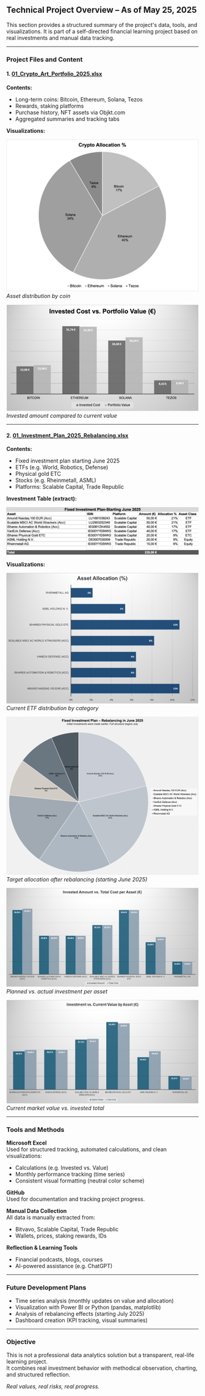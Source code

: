 ## Technical Project Overview – As of May 25, 2025

This section provides a structured summary of the project's data, tools, and visualizations. It is part of a self-directed financial learning project based on real investments and manual data tracking.

---

### Project Files and Content

#### 1. [01_Crypto_Art_Portfolio_2025.xlsx](./01_Crypto_Art_Portfolio_2025.xlsx)

**Contents:**
- Long-term coins: Bitcoin, Ethereum, Solana, Tezos  
- Rewards, staking platforms  
- Purchase history, NFT assets via Objkt.com  
- Aggregated summaries and tracking tabs

**Visualizations:**

![Crypto Allocation](./01_Crypto_Allocation_Percentage.png)  
*Asset distribution by coin*

![Invested vs. Value – Crypto](./01_Crypto_Invested_vs_Value.png)  
*Invested amount compared to current value*

---

#### 2. [01_Investment_Plan_2025_Rebalancing.xlsx](./01_Investment_Plan_2025_Rebalancing.xlsx)

**Contents:**
- Fixed investment plan starting June 2025  
- ETFs (e.g. World, Robotics, Defense)  
- Physical gold ETC  
- Stocks (e.g. Rheinmetall, ASML)  
- Platforms: Scalable Capital, Trade Republic

**Investment Table (extract):**

![Investment Table](./01_Investment_Table.png)

**Visualizations:**

![Asset Allocation](./01_ETF_Equity_Allocation_Current.png)  
*Current ETF distribution by category*

![Rebalancing Plan](./01_Fixed_Investment_Plan_June2025.png)  
*Target allocation after rebalancing (starting June 2025)*

![Invested vs. Cost – ETFs](./01_ETF_Invested_vs_TotalCost.png)  
*Planned vs. actual investment per asset*

![Portfolio Value vs. Invested](./01_ETF_Investment_vs_CurrentValue.png)  
*Current market value vs. invested total*

---

###  Tools and Methods

**Microsoft Excel**  
Used for structured tracking, automated calculations, and clean visualizations:
- Calculations (e.g. Invested vs. Value)
- Monthly performance tracking (time series)
- Consistent visual formatting (neutral color scheme)

**GitHub**  
Used for documentation and tracking project progress.

**Manual Data Collection**  
All data is manually extracted from:
- Bitvavo, Scalable Capital, Trade Republic
- Wallets, prices, staking rewards, IDs

**Reflection & Learning Tools**  
- Financial podcasts, blogs, courses
- AI-powered assistance (e.g. ChatGPT)

---

### Future Development Plans

- Time series analysis (monthly updates on value and allocation)  
- Visualization with Power BI or Python (pandas, matplotlib)  
- Analysis of rebalancing effects (starting July 2025)  
- Dashboard creation (KPI tracking, visual summaries)

---

### Objective

This is not a professional data analytics solution but a transparent, real-life learning project.  
It combines real investment behavior with methodical observation, charting, and structured reflection.

*Real values, real risks, real progress.*
